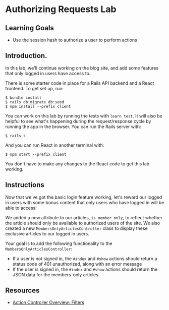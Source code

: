 # Authorizing Requests Lab

## Learning Goals

- Use the session hash to authorize a user to perform actions

## Introduction.

In this lab, we'll continue working on the blog site, and add some features that
only logged in users have access to.

There is some starter code in place for a Rails API backend and a React frontend.
To get set up, run:

```console
$ bundle install
$ rails db:migrate db:seed
$ npm install --prefix client
```

You can work on this lab by running the tests with `learn test`. It will also be
helpful to see what's happening during the request/response cycle by running the
app in the browser. You can run the Rails server with:

```console
$ rails s
```

And you can run React in another terminal with:

```console
$ npm start --prefix client
```

You don't have to make any changes to the React code to get this lab working.

## Instructions

Now that we've got the basic login feature working, let's reward our logged
in users with some bonus content that only users who have logged in will be able to access!

We added a new attribute to our articles, `is_member_only`, to reflect whether
the article should only be available to authorized users of the site. We also
created a new `MembersOnlyArticlesController` class to display these exclusive
articles to our logged in users.

Your goal is to add the following functionality to the
`MembersOnlyArticlesController`:

- If a user is not signed in, the `#index` and `#show` actions should return a
  status code of 401 unauthorized, along with an error message
- If the user is signed in, the `#index` and `#show` actions should return the
  JSON data for the members-only articles.

## Resources

- [Action Controller Overview: Filters][filters]

[filters]: http://guides.rubyonrails.org/action_controller_overview.html#filters
